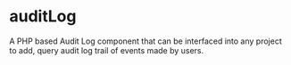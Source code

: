 # auditLog
A PHP based Audit Log component that can be interfaced into any project to add, query audit log trail of events made by users.
